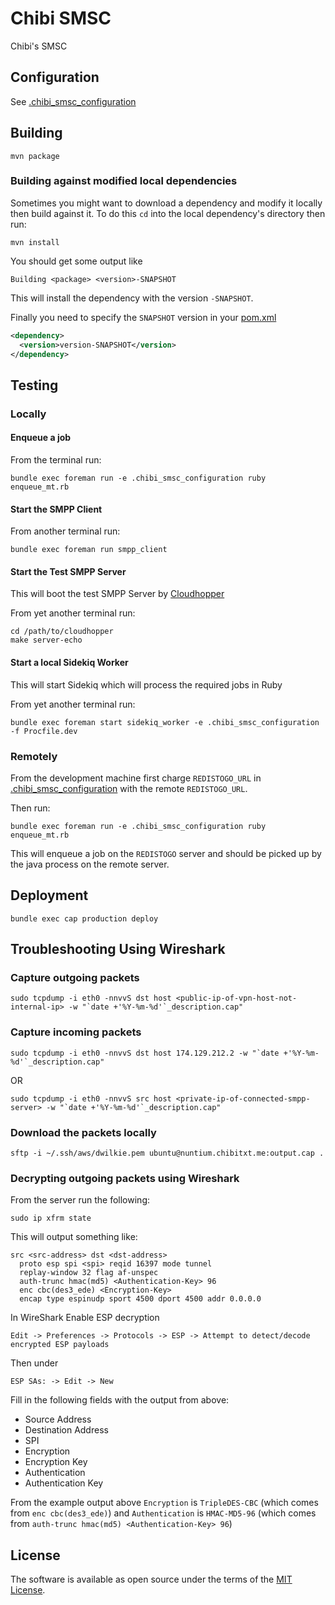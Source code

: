 # Chibi SMSC

Chibi's SMSC

## Configuration

See [.chibi_smsc_configuration](https://github.com/dwilkie/chibi-smsc/blob/master/.chibi_smsc_configuration)

## Building

```
mvn package
```

### Building against modified local dependencies

Sometimes you might want to download a dependency and modify it locally then build against it. To do this `cd` into the local dependency's directory then run:

```
mvn install
```

You should get some output like

```
Building <package> <version>-SNAPSHOT
```

This will install the dependency with the version `-SNAPSHOT`.

Finally you need to specify the `SNAPSHOT` version in your [pom.xml](https://github.com/dwilkie/chibi-smsc/blob/master/pom.xml)

```xml
<dependency>
  <version>version-SNAPSHOT</version>
</dependency>
```

## Testing

### Locally

#### Enqueue a job

From the terminal run:

```
bundle exec foreman run -e .chibi_smsc_configuration ruby enqueue_mt.rb
```

#### Start the SMPP Client

From another terminal run:

```
bundle exec foreman run smpp_client
```

#### Start the Test SMPP Server

This will boot the test SMPP Server by [Cloudhopper](https://github.com/twitter/cloudhopper-smpp)

From yet another terminal run:

```
cd /path/to/cloudhopper
make server-echo
```

#### Start a local Sidekiq Worker

This will start Sidekiq which will process the required jobs in Ruby

From yet another terminal run:

```
bundle exec foreman start sidekiq_worker -e .chibi_smsc_configuration -f Procfile.dev
```

### Remotely

From the development machine first charge `REDISTOGO_URL` in [.chibi_smsc_configuration](https://github.com/dwilkie/chibi-smsc/blob/master/.chibi_smsc_configuration) with the remote `REDISTOGO_URL`.

Then run:

```
bundle exec foreman run -e .chibi_smsc_configuration ruby enqueue_mt.rb
```

This will enqueue a job on the `REDISTOGO` server and should be picked up by the java process on the remote server.

## Deployment

```
bundle exec cap production deploy
```

## Troubleshooting Using Wireshark

### Capture outgoing packets

```
sudo tcpdump -i eth0 -nnvvS dst host <public-ip-of-vpn-host-not-internal-ip> -w "`date +'%Y-%m-%d'`_description.cap"
```

### Capture incoming packets

```
sudo tcpdump -i eth0 -nnvvS dst host 174.129.212.2 -w "`date +'%Y-%m-%d'`_description.cap"
```

OR

```
sudo tcpdump -i eth0 -nnvvS src host <private-ip-of-connected-smpp-server> -w "`date +'%Y-%m-%d'`_description.cap"
```

### Download the packets locally

```
sftp -i ~/.ssh/aws/dwilkie.pem ubuntu@nuntium.chibitxt.me:output.cap .
```

### Decrypting outgoing packets using Wireshark

From the server run the following:

```
sudo ip xfrm state
```

This will output something like:

```
src <src-address> dst <dst-address>
  proto esp spi <spi> reqid 16397 mode tunnel
  replay-window 32 flag af-unspec
  auth-trunc hmac(md5) <Authentication-Key> 96
  enc cbc(des3_ede) <Encryption-Key>
  encap type espinudp sport 4500 dport 4500 addr 0.0.0.0
```

In WireShark Enable ESP decryption

```
Edit -> Preferences -> Protocols -> ESP -> Attempt to detect/decode encrypted ESP payloads
```

Then under

```
ESP SAs: -> Edit -> New
```

Fill in the following fields with the output from above:

* Source Address
* Destination Address
* SPI
* Encryption
* Encryption Key
* Authentication
* Authentication Key

From the example output above `Encryption` is `TripleDES-CBC` (which comes from `enc cbc(des3_ede)`) and `Authentication` is `HMAC-MD5-96` (which comes from `auth-trunc hmac(md5) <Authentication-Key> 96`)

## License

The software is available as open source under the terms of the [MIT License](http://opensource.org/licenses/MIT).
